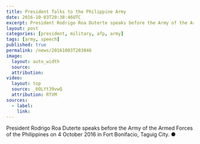 ```yaml
---
title: President Talks to the Philippine Army
date: 2016-10-03T20:38:46UTC
excerpt: President Rodrigo Roa Duterte speaks before the Army of the Armed Forces of the Philippines on 4 October 2016 in Fort Bonifacio, Taguig City.
layout: post
categories: [president, military, afp, army]
tags: [army, speech]
published: true
permalink: /news/20161003T203846
image:
  layout: auto_width
  source: 
  attribution: 
video:
  layout: top
  source: _6OLYt39vwQ
  attribution: RTVM
sources:
  - label:
    link:
---
```


President Rodrigo Roa Duterte speaks before the Army of the Armed Forces of the Philippines on 4 October 2016 in Fort Bonifacio, Taguig City.
&#x25cf;
